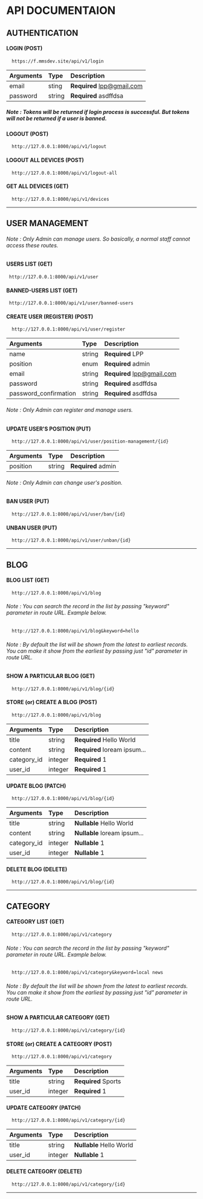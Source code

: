 # API DOCUMENTAION

## AUTHENTICATION

#### LOGIN (POST)

```http
  https://f.mmsdev.site/api/v1/login
```

| Arguments | Type   | Description                |
| :-------- | :----- | :------------------------- |
| email     | sting  | **Required** lpp@gmail.com |
| password  | string | **Required** asdffdsa      |

##### Note : Tokens will be returned if login process is successful. But tokens will not be returned if a user is banned.

#### LOGOUT (POST)

```http
  http://127.0.0.1:8000/api/v1/logout
```

#### LOGOUT ALL DEVICES (POST)

```http
  http://127.0.0.1:8000/api/v1/logout-all
```

#### GET ALL DEVICES (GET)

```http
  http://127.0.0.1:8000/api/v1/devices
```

---

## USER MANAGEMENT

###### Note : Only Admin can manage users. So basically, a normal staff cannot access these routes.

#### USERS LIST (GET)

```http
 http://127.0.0.1:8000/api/v1/user
```

#### BANNED-USERS LIST (GET)

```http
 http://127.0.0.1:8000/api/v1/user/banned-users
```

#### CREATE USER (REGISTER) (POST)

```http
  http://127.0.0.1:8000/api/v1/user/register
```

| Arguments             | Type   | Description                |
| :-------------------- | :----- | :------------------------- |
| name                  | string | **Required** LPP           |
| position              | enum   | **Required** admin         |
| email                 | string | **Required** lpp@gmail.com |
| password              | string | **Required** asdffdsa      |
| password_confirmation | string | **Required** asdffdsa      |

###### Note : Only Admin can register and manage users.

#### UPDATE USER'S POSITION (PUT)

```http
  http://127.0.0.1:8000/api/v1/user/position-management/{id}
```

| Arguments | Type   | Description        |
| :-------- | :----- | :----------------- |
| position  | string | **Required** admin |

###### Note : Only Admin can change user's position.

#### BAN USER (PUT)

```http
  http://127.0.0.1:8000/api/v1/user/ban/{id}
```

#### UNBAN USER (PUT)

```http
  http://127.0.0.1:8000/api/v1/user/unban/{id}
```

---

## BLOG

#### BLOG LIST (GET)

```http
  http://127.0.0.1:8000/api/v1/blog
```

###### Note : You can search the record in the list by passing "keyword" parameter in route URL. Example below.

```http
  http://127.0.0.1:8000/api/v1/blog&keyword=hello
```

###### Note : By default the list will be shown from the latest to earliest records. You can make it show from the earliest by passing just "id" parameter in route URL.

#### SHOW A PARTICULAR BLOG (GET)

```http
  http://127.0.0.1:8000/api/v1/blog/{id}
```

#### STORE (or) CREATE A BLOG (POST)

```http
  http://127.0.0.1:8000/api/v1/blog
```

| Arguments   | Type    | Description                  |
| :---------- | :------ | :--------------------------- |
| title       | string  | **Required** Hello World     |
| content     | string  | **Required** loream ipsum... |
| category_id | integer | **Required** 1               |
| user_id     | integer | **Required** 1               |

#### UPDATE BLOG (PATCH)

```http
  http://127.0.0.1:8000/api/v1/blog/{id}
```

| Arguments   | Type    | Description                  |
| :---------- | :------ | :--------------------------- |
| title       | string  | **Nullable** Hello World     |
| content     | string  | **Nullable** loream ipsum... |
| category_id | integer | **Nullable** 1               |
| user_id     | integer | **Nullable** 1               |

#### DELETE BLOG (DELETE)

```http
  http://127.0.0.1:8000/api/v1/blog/{id}
```

---

## CATEGORY

#### CATEGORY LIST (GET)

```http
  http://127.0.0.1:8000/api/v1/category
```

###### Note : You can search the record in the list by passing "keyword" parameter in route URL. Example below.

```http
  http://127.0.0.1:8000/api/v1/category&keyword=local news
```

###### Note : By default the list will be shown from the latest to earliest records. You can make it show from the earliest by passing just "id" parameter in route URL.

#### SHOW A PARTICULAR CATEGORY (GET)

```http
  http://127.0.0.1:8000/api/v1/category/{id}
```

#### STORE (or) CREATE A CATEGORY (POST)

```http
  http://127.0.0.1:8000/api/v1/category
```

| Arguments | Type    | Description         |
| :-------- | :------ | :------------------ |
| title     | string  | **Required** Sports |
| user_id   | integer | **Required** 1      |

#### UPDATE CATEGORY (PATCH)

```http
  http://127.0.0.1:8000/api/v1/category/{id}
```

| Arguments | Type    | Description              |
| :-------- | :------ | :----------------------- |
| title     | string  | **Nullable** Hello World |
| user_id   | integer | **Nullable** 1           |

#### DELETE CATEGORY (DELETE)

```http
  http://127.0.0.1:8000/api/v1/category/{id}
```

---
